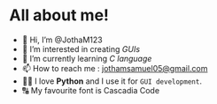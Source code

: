 # All about me!
- 👋 Hi, I’m @JothaM123
- 👀 I’m interested in creating *GUIs*
- 🌱 I’m currently learning *C language*
- 📫 How to reach me : jothamsamuel05@gmail.com
- 👨‍💻 I love **Python** and I use it for `GUI development`.
- 🔠 My favourite font is Cascadia Code

